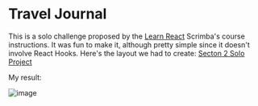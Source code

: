 # Travel Journal

This is a solo challenge proposed by the [Learn React](https://scrimba.com/learn/learnreact) Scrimba's course instructions. 
It was fun to make it, although pretty simple since it doesn't involve React Hooks. Here's the layout we had to create: [Secton 2 Solo Project](https://www.figma.com/file/QG4cOExkdbIbhSfWJhs2gs/Travel-Journal?node-id=0%3A1)

My result: 

![image](https://user-images.githubusercontent.com/44845754/155024225-926ed228-c890-4059-9610-610b038e5977.png)


